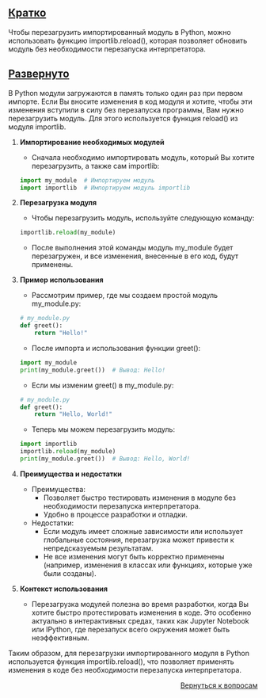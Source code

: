 ## <u>Кратко</u>

Чтобы перезагрузить импортированный модуль в Python, можно использовать функцию importlib.reload(), которая позволяет
обновить модуль без необходимости перезапуска интерпретатора.

## <u>Развернуто</u>

В Python модули загружаются в память только один раз при первом импорте. Если Вы вносите изменения в код модуля и
хотите, чтобы эти изменения вступили в силу без перезапуска программы, Вам нужно перезагрузить модуль. Для этого
используется функция reload() из модуля importlib.

1. **Импортирование необходимых модулей**
    - Сначала необходимо импортировать модуль, который Вы хотите перезагрузить, а также сам importlib:
    ```Python
    import my_module  # Импортируем модуль
    import importlib  # Импортируем модуль importlib
    ```

2. **Перезагрузка модуля**
    - Чтобы перезагрузить модуль, используйте следующую команду:
    ```Python
    importlib.reload(my_module)
    ```
    - После выполнения этой команды модуль my_module будет перезагружен, и все изменения, внесенные в его код, будут
      применены.

3. **Пример использования**
    - Рассмотрим пример, где мы создаем простой модуль my_module.py:
    ```Python
    # my_module.py
    def greet():
        return "Hello!"
    ```
    - После импорта и использования функции greet():
    ```Python
    import my_module
    print(my_module.greet())  # Вывод: Hello!
    ```
    - Если мы изменим greet() в my_module.py:
    ```Python
    # my_module.py
    def greet():
        return "Hello, World!"
    ```
    - Теперь мы можем перезагрузить модуль:
    ```Python
    import importlib
    importlib.reload(my_module)
    print(my_module.greet())  # Вывод: Hello, World!
    ```

4. **Преимущества и недостатки**
    - Преимущества:
        - Позволяет быстро тестировать изменения в модуле без необходимости перезапуска интерпретатора.
        - Удобно в процессе разработки и отладки.
    - Недостатки:
        - Если модуль имеет сложные зависимости или использует глобальные состояния, перезагрузка может привести к
          непредсказуемым результатам.
        - Не все изменения могут быть корректно применены (например, изменения в классах или функциях, которые уже
          были созданы).

5. **Контекст использования**
    - Перезагрузка модулей полезна во время разработки, когда Вы хотите быстро протестировать изменения в коде. Это
      особенно актуально в интерактивных средах, таких как Jupyter Notebook или IPython, где перезапуск всего окружения
      может быть неэффективным.

Таким образом, для перезагрузки импортированного модуля в Python используется функция importlib.reload(), что позволяет
применять изменения в коде без необходимости перезапуска интерпретатора.

<div align="right">

[Вернуться к вопросам](../Вопросы.md)

</div>
